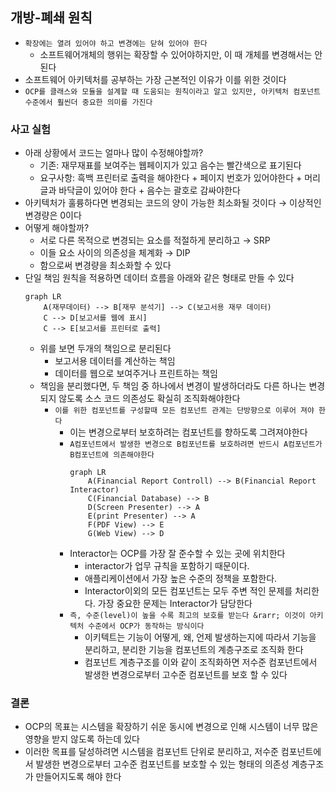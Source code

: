 ## 개방-폐쇄 원칙

- `확장에는 열려 있어야 하고 변경에는 닫혀 있어야 한다`
    - 소프트웨어개체의 행위는 확장할 수 있어야하지만, 이 때 개체를 변경해서는 안된다
- 소프트웨어 아키텍처를 공부하는 가장 근본적인 이유가 이를 위한 것이다
- `OCP를 클래스와 모듈을 설계할 때 도움되는 원칙이라고 알고 있지만, 아키텍처 컴포넌트 수준에서 훨씬더 중요한 의미를 가진다`

### 사고 실험

- 아래 상황에서 코드는 얼마나 많이 수정해야할까?
    - 기존: 재무재표를 보여주는 웹페이지가 있고 음수는 빨간색으로 표기된다
    - 요구사항: 흑백 프린터로 출력을 해야한다 + 페이지 번호가 있어야한다 + 머리글과 바닥글이 있어야 한다 + 음수는 괄호로 감싸야한다
- 아키텍처가 훌륭하다면 변경되는 코드의 양이 가능한 최소화될 것이다 &rarr; 이상적인 변경량은 0이다
- 어떻게 해야할까?
    - 서로 다른 목적으로 변경되는 요소를 적절하게 분리하고 &rarr; SRP
    - 이들 요소 사이의 의존성을 체계화 &rarr; DIP
    - 함으로써 변경량을 최소화할 수 있다
- 단일 책임 원칙을 적용하면 데이터 흐름을 아래와 같은 형태로 만들 수 있다
  ```mermaid
  graph LR
      A(재무데이터) --> B[재무 분석기] --> C(보고서용 재무 데이터)
      C --> D[보고서를 웹에 표시]
      C --> E[보고서를 프린터로 출력]
  
  ```
    - 위를 보면 두개의 책임으로 분리된다
        - 보고서용 데이터를 계산하는 책임
        - 데이터를 웹으로 보여주거나 프린트하는 책임
    - 책임을 분리했다면, 두 책임 중 하나에서 변경이 발생하더라도 다른 하나는 변경되지 않도록 소스 코드 의존성도 확실히 조직화해야한다
        - `이를 위한 컴포넌트를 구성할때 모든 컴포넌트 관계는 단방향으로 이루어 져야 한다`
            - 이는 변경으로부터 보호하려는 컴포넌트를 향하도록 그려져야한다
            - `A컴포넌트에서 발생한 변경으로 B컴포넌트를 보호하려면 반드시 A컴포넌트가 B컴포넌트에 의존해야한다`
                ```mermaid
                graph LR
                    A(Financial Report Controll) --> B(Financial Report Interactor)
                    C(Financial Database) --> B
                    D(Screen Presenter) --> A
                    E(print Presenter) --> A
                    F(PDF View) --> E
                    G(Web View) --> D
                ```
            - Interactor는 OCP를 가장 잘 준수할 수 있는 곳에 위치한다
                - interactor가 업무 규칙을 포함하기 때문이다.
                - 애플리케이션에서 가장 높은 수준의 정책을 포함한다.
                - Interactor이외의 모든 컴포넌트는 모두 주변 적인 문제를 처리한다. 가장 중요한 문제는 Interactor가 담당한다
            - `즉, 수준(level)이 높을 수록 최고의 보호를 받는다 &rarr; 이것이 아키텍처 수준에서 OCP가 동작하는 방식이다`
                - 이키텍트는 기능이 어떻게, 왜, 언제 발생하는지에 따라서 기능을 분리하고, 분리한 기능을 컴포넌트의 계층구조로 조직화 한다
                - 컴포넌트 계층구조를 이와 같이 조직화하면 저수준 컴포넌트에서 발생한 변경으로부터 고수준 컴포넌트를 보호 할 수 있다

### 결론

- OCP의 목표는 시스템을 확장하기 쉬운 동시에 변경으로 인해 시스템이 너무 많은 영향을 받지 않도록 하는데 있다
- 이러한 목표를 달성하려면 시스템을 컴포넌트 단위로 분리하고, 저수준 컴포넌트에서 발생한 변경으로부터 고수준 컴포넌트를 보호할 수 있는 형태의 의존성 계층구조가 만들어지도록 해야 한다 
